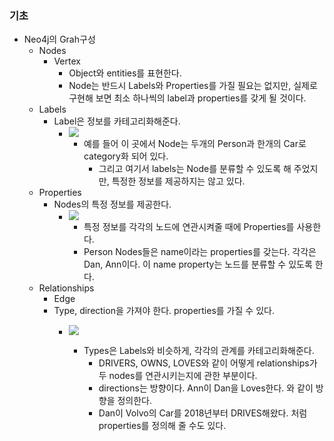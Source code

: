 ### 기초
* Neo4j의 Grah구성
    * Nodes
        * Vertex
            * Object와 entities를 표현한다.
            * Node는 반드시 Labels와 Properties를 가질 필요는 없지만, 실제로 구현해 보면 최소 하나씩의 label과 properties를 갖게 될 것이다.
    * Labels
        * Label은 정보를 카테고리화해준다.
            * ![](https://i.imgur.com/InradIh.png)
                * 예를 들어 이 곳에서 Node는 두개의 Person과 한개의 Car로 category화 되어 있다.
                    * 그리고 여기서 labels는 Node를 분류할 수 있도록 해 주었지만, 특정한 정보를 제공하지는 않고 있다.
    * Properties
        * Nodes의 특정 정보를 제공한다.
            * ![](https://i.imgur.com/IqmsPvX.png)
                * 특정 정보를 각각의 노드에 연관시켜줄 때에 Properties를 사용한다.
                * Person Nodes들은 name이라는 properties를 갖는다. 각각은 Dan, Ann이다. 이 name property는 노드를 분류할 수 있도록 한다.
    * Relationships
        * Edge
        * Type, direction을 가져야 한다. properties를 가질 수 있다.
            * ![](https://i.imgur.com/DCvFKs8.png)

                * Types은 Labels와 비슷하게, 각각의 관계를 카테고리화해준다.
                    * DRIVERS, OWNS, LOVES와 같이 어떻게 relationships가 두 nodes를 연관시키는지에 관한 부분이다.
                    * directions는 방향이다. Ann이 Dan을 Loves한다. 와 같이 방향을 정의한다.
                    * Dan이 Volvo의 Car를 2018년부터 DRIVES해왔다. 처럼 properties를 정의해 줄 수도 있다.
